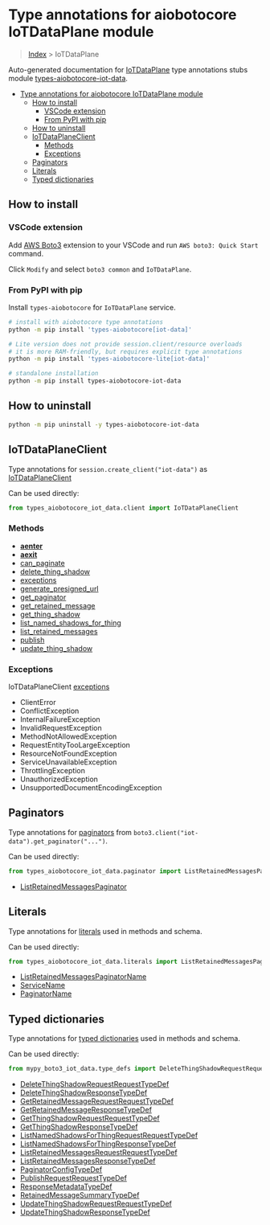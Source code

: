 <a id="type-annotations-for-aiobotocore-iotdataplane-module"></a>

# Type annotations for aiobotocore IoTDataPlane module

> [Index](..) > IoTDataPlane

Auto-generated documentation for
[IoTDataPlane](https://boto3.amazonaws.com/v1/documentation/api/latest/reference/services/iot-data.html#IoTDataPlane)
type annotations stubs module
[types-aiobotocore-iot-data](https://pypi.org/project/types-aiobotocore-iot-data/).

- [Type annotations for aiobotocore IoTDataPlane module](#type-annotations-for-aiobotocore-iotdataplane-module)
  - [How to install](#how-to-install)
    - [VSCode extension](#vscode-extension)
    - [From PyPI with pip](#from-pypi-with-pip)
  - [How to uninstall](#how-to-uninstall)
  - [IoTDataPlaneClient](#iotdataplaneclient)
    - [Methods](#methods)
    - [Exceptions](#exceptions)
  - [Paginators](#paginators)
  - [Literals](#literals)
  - [Typed dictionaries](#typed-dictionaries)

<a id="how-to-install"></a>

## How to install

<a id="vscode-extension"></a>

### VSCode extension

Add
[AWS Boto3](https://marketplace.visualstudio.com/items?itemName=Boto3typed.boto3-ide)
extension to your VSCode and run `AWS boto3: Quick Start` command.

Click `Modify` and select `boto3 common` and `IoTDataPlane`.

<a id="from-pypi-with-pip"></a>

### From PyPI with pip

Install `types-aiobotocore` for `IoTDataPlane` service.

```bash
# install with aiobotocore type annotations
python -m pip install 'types-aiobotocore[iot-data]'

# Lite version does not provide session.client/resource overloads
# it is more RAM-friendly, but requires explicit type annotations
python -m pip install 'types-aiobotocore-lite[iot-data]'

# standalone installation
python -m pip install types-aiobotocore-iot-data
```

<a id="how-to-uninstall"></a>

## How to uninstall

```bash
python -m pip uninstall -y types-aiobotocore-iot-data
```

<a id="iotdataplaneclient"></a>

## IoTDataPlaneClient

Type annotations for `session.create_client("iot-data")` as
[IoTDataPlaneClient](./client.md)

Can be used directly:

```python
from types_aiobotocore_iot_data.client import IoTDataPlaneClient
```

<a id="methods"></a>

### Methods

- [__aenter__](./client.md#__aenter__)
- [__aexit__](./client.md#__aexit__)
- [can_paginate](./client.md#can_paginate)
- [delete_thing_shadow](./client.md#delete_thing_shadow)
- [exceptions](./client.md#exceptions)
- [generate_presigned_url](./client.md#generate_presigned_url)
- [get_paginator](./client.md#get_paginator)
- [get_retained_message](./client.md#get_retained_message)
- [get_thing_shadow](./client.md#get_thing_shadow)
- [list_named_shadows_for_thing](./client.md#list_named_shadows_for_thing)
- [list_retained_messages](./client.md#list_retained_messages)
- [publish](./client.md#publish)
- [update_thing_shadow](./client.md#update_thing_shadow)

<a id="exceptions"></a>

### Exceptions

IoTDataPlaneClient [exceptions](./client.md#exceptions)

- ClientError
- ConflictException
- InternalFailureException
- InvalidRequestException
- MethodNotAllowedException
- RequestEntityTooLargeException
- ResourceNotFoundException
- ServiceUnavailableException
- ThrottlingException
- UnauthorizedException
- UnsupportedDocumentEncodingException

<a id="paginators"></a>

## Paginators

Type annotations for [paginators](./paginators.md) from
`boto3.client("iot-data").get_paginator("...")`.

Can be used directly:

```python
from types_aiobotocore_iot_data.paginator import ListRetainedMessagesPaginator, ...
```

- [ListRetainedMessagesPaginator](./paginators.md#listretainedmessagespaginator)

<a id="literals"></a>

## Literals

Type annotations for [literals](./literals.md) used in methods and schema.

Can be used directly:

```python
from types_aiobotocore_iot_data.literals import ListRetainedMessagesPaginatorName, ...
```

- [ListRetainedMessagesPaginatorName](./literals.md#listretainedmessagespaginatorname)
- [ServiceName](./literals.md#servicename)
- [PaginatorName](./literals.md#paginatorname)

<a id="typed-dictionaries"></a>

## Typed dictionaries

Type annotations for [typed dictionaries](./type_defs.md) used in methods and
schema.

Can be used directly:

```python
from mypy_boto3_iot_data.type_defs import DeleteThingShadowRequestRequestTypeDef, ...
```

- [DeleteThingShadowRequestRequestTypeDef](./type_defs.md#deletethingshadowrequestrequesttypedef)
- [DeleteThingShadowResponseTypeDef](./type_defs.md#deletethingshadowresponsetypedef)
- [GetRetainedMessageRequestRequestTypeDef](./type_defs.md#getretainedmessagerequestrequesttypedef)
- [GetRetainedMessageResponseTypeDef](./type_defs.md#getretainedmessageresponsetypedef)
- [GetThingShadowRequestRequestTypeDef](./type_defs.md#getthingshadowrequestrequesttypedef)
- [GetThingShadowResponseTypeDef](./type_defs.md#getthingshadowresponsetypedef)
- [ListNamedShadowsForThingRequestRequestTypeDef](./type_defs.md#listnamedshadowsforthingrequestrequesttypedef)
- [ListNamedShadowsForThingResponseTypeDef](./type_defs.md#listnamedshadowsforthingresponsetypedef)
- [ListRetainedMessagesRequestRequestTypeDef](./type_defs.md#listretainedmessagesrequestrequesttypedef)
- [ListRetainedMessagesResponseTypeDef](./type_defs.md#listretainedmessagesresponsetypedef)
- [PaginatorConfigTypeDef](./type_defs.md#paginatorconfigtypedef)
- [PublishRequestRequestTypeDef](./type_defs.md#publishrequestrequesttypedef)
- [ResponseMetadataTypeDef](./type_defs.md#responsemetadatatypedef)
- [RetainedMessageSummaryTypeDef](./type_defs.md#retainedmessagesummarytypedef)
- [UpdateThingShadowRequestRequestTypeDef](./type_defs.md#updatethingshadowrequestrequesttypedef)
- [UpdateThingShadowResponseTypeDef](./type_defs.md#updatethingshadowresponsetypedef)
